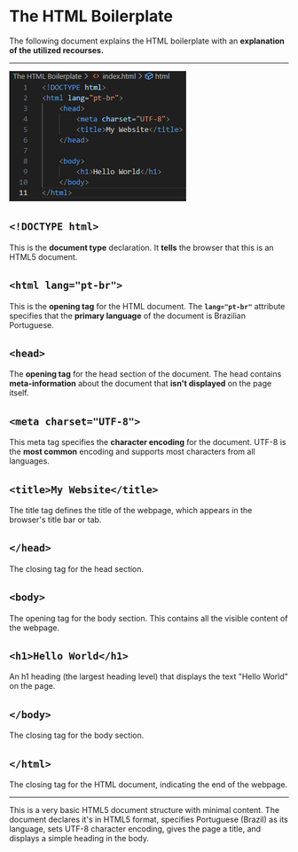 # The HTML Boilerplate

The following document explains the HTML boilerplate with an **explanation of the utilized recourses.**

---

![Boilerplate](./assets/index.png "index.html")

## `<!DOCTYPE html>`
This is the **document type** declaration. It **tells** the browser that this is an HTML5 document.

## `<html lang="pt-br">`
This is the **opening tag** for the HTML document. The **`lang="pt-br"`** attribute specifies that the **primary language** of the document is Brazilian Portuguese.

## `<head>`
The **opening tag** for the head section of the document. The head contains **meta-information** about the document that **isn't displayed** on the page itself.

## `<meta charset="UTF-8">`
This meta tag specifies the **character encoding** for the document. UTF-8 is the **most common** encoding and supports most characters from all languages.

## `<title>My Website</title>`
The title tag defines the title of the webpage, which appears in the browser's title bar or tab.

## `</head>`
The closing tag for the head section.

## `<body>`
The opening tag for the body section. This contains all the visible content of the webpage.

## `<h1>Hello World</h1>`
An h1 heading (the largest heading level) that displays the text "Hello World" on the page.

## `</body>`
The closing tag for the body section.

## `</html>`
The closing tag for the HTML document, indicating the end of the webpage.

---

This is a very basic HTML5 document structure with minimal content. The document declares it's in HTML5 format, specifies Portuguese (Brazil) as its language, sets UTF-8 character encoding, gives the page a title, and displays a simple heading in the body.
